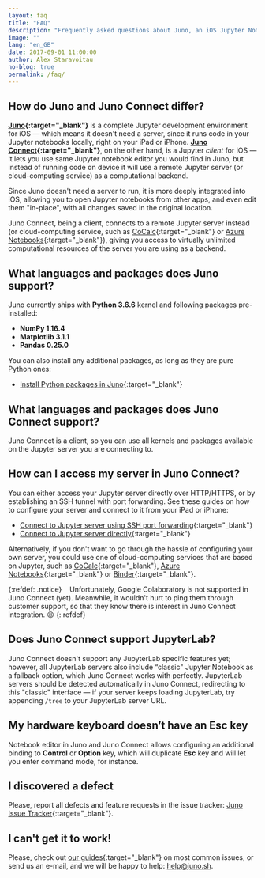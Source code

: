 ```yaml
---
layout: faq
title: "FAQ"
description: "Frequently asked questions about Juno, an iOS Jupyter Notebook client for iPad and iPhone."
image: ""
lang: "en_GB"
date: 2017-09-01 11:00:00
author: Alex Staravoitau
no-blog: true
permalink: /faq/
---
```

## How do Juno and Juno Connect differ?
**[Juno](/){:target="_blank"}** is a complete Jupyter development environment for iOS — which means it doesn't need a server, since it runs code in your Jupyter notebooks locally, right on your iPad or iPhone. **[Juno Connect](/juno-connect/){:target="_blank"}**, on the other hand, is a Jupyter _client_ for iOS — it lets you use same Jupyter notebook editor you would find in Juno, but instead of running code on device it will use a remote Jupyter server (or cloud-computing service) as a computational backend.

Since Juno doesn't need a server to run, it is more deeply integrated into iOS, allowing you to open Jupyter notebooks from other apps, and even edit them "in-place", with all changes saved in the original location.

Juno Connect, being a client, connects to a remote Jupyter server instead (or cloud-computing service, such as [CoCalc](http://cocalc.com){:target="_blank"} or [Azure Notebooks](https://notebooks.azure.com){:target="_blank"}), giving you access to virtually unlimited computational resources of the server you are using as a backend.

## What languages and packages does Juno support?
Juno currently ships with **Python 3.6.6** kernel and following packages pre-installed:

* **NumPy 1.16.4**
* **Matplotlib 3.1.1**
* **Pandas 0.25.0**

You can also install any additional packages, as long as they are pure Python ones: 
* [Install Python packages in Juno](/juno-pypi-package-installer/){:target="_blank"}

## What languages and packages does Juno Connect support?
Juno Connect is a client, so you can use all kernels and packages available on the Jupyter server you are connecting to.

## How can I access my server in Juno Connect?
You can either access your Jupyter server directly over HTTP/HTTPS, or by establishing an SSH tunnel with port forwarding. See these guides on how to configure your server and connect to it from your iPad or iPhone: 

* [Connect to Jupyter server using SSH port forwarding](/ssh-tunnel-to-jupyter-server/){:target="_blank"}
* [Connect to Jupyter server directly](/direct-connection-to-jupyter-server/){:target="_blank"}

Alternatively, if you don't want to go through the hassle of configuring your own server, you could use one of cloud-computing services that are based on Jupyter, such as [CoCalc](http://cocalc.com){:target="_blank"}, [Azure Notebooks](https://notebooks.azure.com){:target="_blank"} or [Binder](https://mybinder.org){:target="_blank"}.

{:refdef: .notice}
<i class="fa fa-info-circle fa-2x" aria-hidden="true" style="color: #CCCCCC; vertical-align: middle;"></i><span style="display:inline-block; width: 8px;"></span> <span>Unfortunately, Google Colaboratory is not supported in Juno Connect (yet). Meanwhile, it wouldn't hurt to ping them through customer support, so that they know there is interest in Juno Connect integration. 😉</span>
{: refdef}

## Does Juno Connect support JupyterLab?
Juno Connect doesn't support any JupyterLab specific features yet; however, all JupyterLab servers also include “classic" Jupyter Notebook as a fallback option, which Juno Connect works with perfectly. JupyterLab servers should be detected automatically in Juno Connect, redirecting to this "classic" interface — if your server keeps loading JupyterLab, try appending `/tree` to your JupyterLab server URL. 

## My hardware keyboard doesn’t have an Esc key
Notebook editor in Juno and Juno Connect allows configuring an additional binding to **Control** or **Option** key, which will duplicate **Esc** key and will let you enter command mode, for instance.

## I discovered a defect
Please, report all defects and feature requests in the issue tracker: [Juno Issue Tracker](https://github.com/rationalmatter/Juno-Issue-Tracker){:target="_blank"}.

## I can't get it to work!
Please, check out [our guides](/docs/){:target="_blank"} on most common issues, or send us an e-mail, and we will be happy to help: [help@juno.sh](mailto:help@juno.sh).


